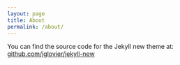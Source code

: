 ```yaml
---
layout: page
title: About
permalink: /about/
--- 
```



You can find the source code for the Jekyll new theme at: [github.com/jglovier/jekyll-new](https://github.com/jglovier/jekyll-new)
